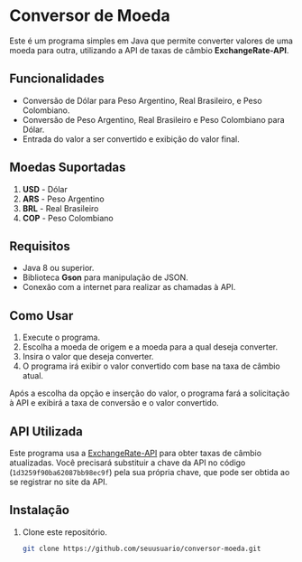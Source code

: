 # Conversor de Moeda

Este é um programa simples em Java que permite converter valores de uma moeda para outra, utilizando a API de taxas de câmbio **ExchangeRate-API**.

## Funcionalidades

- Conversão de Dólar para Peso Argentino, Real Brasileiro, e Peso Colombiano.
- Conversão de Peso Argentino, Real Brasileiro e Peso Colombiano para Dólar.
- Entrada do valor a ser convertido e exibição do valor final.
  
## Moedas Suportadas

1. **USD** - Dólar
2. **ARS** - Peso Argentino
3. **BRL** - Real Brasileiro
4. **COP** - Peso Colombiano

## Requisitos

- Java 8 ou superior.
- Biblioteca **Gson** para manipulação de JSON.
- Conexão com a internet para realizar as chamadas à API.

## Como Usar

1. Execute o programa.
2. Escolha a moeda de origem e a moeda para a qual deseja converter.
3. Insira o valor que deseja converter.
4. O programa irá exibir o valor convertido com base na taxa de câmbio atual.

Após a escolha da opção e inserção do valor, o programa fará a solicitação à API e exibirá a taxa de conversão e o valor convertido.

## API Utilizada

Este programa usa a [ExchangeRate-API](https://www.exchangerate-api.com/) para obter taxas de câmbio atualizadas. Você precisará substituir a chave da API no código (`1d3259f90ba62087bb98ec9f`) pela sua própria chave, que pode ser obtida ao se registrar no site da API.

## Instalação

1. Clone este repositório.
   ```bash
   git clone https://github.com/seuusuario/conversor-moeda.git
